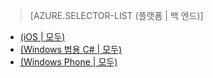 ﻿> [AZURE.SELECTOR-LIST (플랫폼 | 백 엔드)]
- [(iOS | 모두)](mobile-services-ios-handling-conflicts-offline-data.md)
- [(Windows 범용 C# | 모두)](mobile-services-windows-store-dotnet-handling-conflicts-offline-data.md)
- [(Windows Phone | 모두)](mobile-services-windows-phone-handling-conflicts-offline-data.md)
<!--HONumber=42-->
